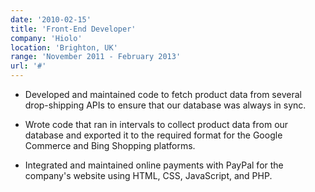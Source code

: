 ```yaml
---
date: '2010-02-15'
title: 'Front-End Developer'
company: 'Hiolo'
location: 'Brighton, UK'
range: 'November 2011 - February 2013'
url: '#'
---
```


- Developed and maintained code to fetch product data from several drop-shipping APIs to ensure that our database was always in sync.

- Wrote code that ran in intervals to collect product data from our database and exported it to the required format for the Google Commerce and Bing Shopping platforms.

- Integrated and maintained online payments with PayPal for the company's website using HTML, CSS, JavaScript, and PHP.
